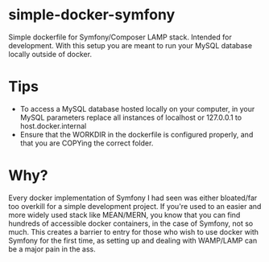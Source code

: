 # simple-docker-symfony
Simple dockerfile for Symfony/Composer LAMP stack. Intended for development. With this setup you are meant to run your MySQL database locally outside of docker.

# Tips
- To access a MySQL database hosted locally on your computer, in your MySQL parameters replace all instances of localhost or 127.0.0.1 to host.docker.internal
- Ensure that the WORKDIR in the dockerfile is configured properly, and that you are COPYing the correct folder.

# Why?
Every docker implementation of Symfony I had seen was either bloated/far too overkill for a simple development project. If you're used to an easier and more widely used stack like MEAN/MERN, you know that you can find hundreds of accessible docker containers, in the case of Symfony, not so much. This creates a barrier to entry for those who wish to use docker with Symfony for the first time, as setting up and dealing with WAMP/LAMP can be a major pain in the ass. 
